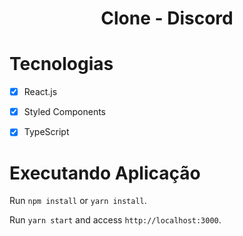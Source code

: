 <h1 align="center">
 Clone - Discord
</h1>

  

# Tecnologias 


- [x] React.js
- [x] Styled Components
- [x] TypeScript

  

# Executando Aplicação

  

Run `npm install` or `yarn install`.

Run `yarn start` and access `http://localhost:3000`.
